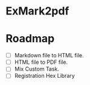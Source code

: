 ExMark2pdf
==========

Roadmap
=======

- [ ] Markdown file to HTML file.
- [ ] HTML file to PDF file.
- [ ] Mix Custom Task.
- [ ] Registration Hex Library
